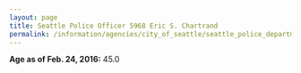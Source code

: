 ```yaml
---
layout: page
title: Seattle Police Officer 5968 Eric S. Chartrand
permalink: /information/agencies/city_of_seattle/seattle_police_department/copbook/5968/
---
```


**Age as of Feb. 24, 2016:** 45.0
